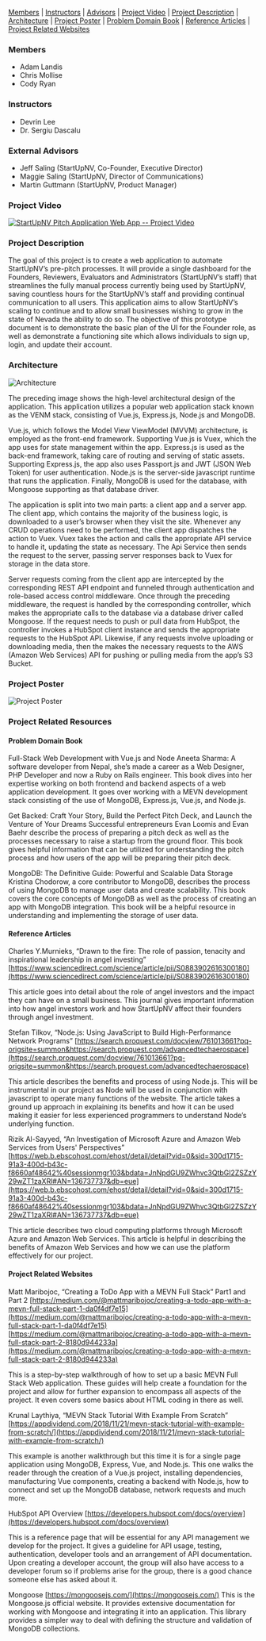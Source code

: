 [Members](#members) \| [Instructors](#instructors) \| [Advisors](#advisors) \| [Project Video](#video) \| [Project Description](#description) \| [Architecture](#architecture) \| [Project Poster](#poster) \| [Problem Domain Book](#problem-domain-book) \| [Reference Articles](#reference-articles) \| [Project Related Websites](#project-related-websites)

### Members<a name="members"></a>
- Adam Landis
- Chris Mollise
- Cody Ryan

### Instructors<a name="instructors"></a>
- Devrin Lee
- Dr. Sergiu Dascalu

### External Advisors<a name="advisors"></a>
- Jeff Saling (StartUpNV, Co-Founder, Executive Director)
- Maggie Saling (StartUpNV, Director of Communications)
- Martin Guttmann (StartUpNV, Product Manager)

### Project Video<a name="video"></a>
[![StartUpNV Pitch Application Web App -- Project Video](assets/img/spawa-yt-cover.png)](https://www.youtube.com/watch?v=cfIZ6ygl9U0 "StartUpNV Pitch Application Web App -- Project Video")

### Project Description<a name="description"></a>
The goal of this project is to create a web application to automate StartUpNV’s pre-pitch processes. It will provide a single dashboard for the Founders, Reviewers, Evaluators and Administrators (StartUpNV’s staff) that streamlines the fully manual process currently being used by StartUpNV, saving countless hours for the StartUpNV’s staff and providing continual communication to all users. This application aims to allow StartUpNV’s scaling to continue and to allow small businesses wishing to grow in the state of Nevada the ability to do so. The objective of this prototype document is to demonstrate the basic plan of the UI for the Founder role, as well as demonstrate a functioning site which allows individuals to sign up, login, and update their account.

### Architecture<a name="architecture"></a>
![Architecture](assets/img/architectural_design.png)

The preceding image shows the high-level architectural design of the application. This application utilizes a popular web application stack known as the VENM stack, consisting of Vue.js, Express.js, Node.js and MongoDB.

Vue.js, which follows the Model View ViewModel (MVVM) architecture, is employed as the front-end framework. Supporting Vue.js is Vuex, which the app uses for state management within the app. Express.js is used as the back-end framework, taking care of routing and serving of static assets. Supporting Express.js, the app also uses Passport.js and JWT (JSON Web Token) for user authentication. Node.js is the server-side javascript runtime that runs the application. Finally, MongoDB is used for the database, with Mongoose supporting as that database driver.

The application is split into two main parts: a client app and a server app. The client app, which contains the majority of the business logic, is downloaded to a user’s browser when they visit the site. Whenever any CRUD operations need to be performed, the client app dispatches the action to Vuex. Vuex takes the action and calls the appropriate API service to handle it, updating the state as necessary. The Api Service then sends the request to the server, passing server responses back to Vuex for storage in the data store.

Server requests coming from the client app are intercepted by the corresponding REST API endpoint and funneled through authentication and role-based access control middleware. Once through the preceding middleware, the request is handled by the corresponding controller, which makes the appropriate calls to the database via a database driver called Mongoose. If the request needs to push or pull data from HubSpot, the controller invokes a HubSpot client instance and sends the appropriate requests to the HubSpot API. Likewise, if any requests involve uploading or downloading media, then the makes the necessary requests to the AWS (Amazon Web Services) API for pushing or pulling media from the app’s S3 Bucket.

### Project Poster<a name="poster"></a>
![Project Poster](assets/img/poster.png)

### Project Related Resources
#### Problem Domain Book<a name="problem-domain-book"></a>
Full-Stack Web Development with Vue.js and Node
Aneeta Sharma: A software developer from Nepal, she’s made a career as a Web Designer, PHP Developer and now a Ruby on Rails engineer. This book dives into her expertise working on both frontend and backend aspects of a web application development. It goes over working with a MEVN development stack consisting of the use of MongoDB, Express.js, Vue.js, and Node.js.
 
Get Backed: Craft Your Story, Build the Perfect Pitch Deck, and Launch the Venture of Your Dreams
Successful entrepreneurs Evan Loomis and Evan Baehr describe the process of preparing a pitch deck as well as the processes necessary to raise a startup from the ground floor. This book gives helpful information that can be utilized for understanding the pitch process and how users of the app will be preparing their pitch deck.
 
MongoDB: The Definitive Guide: Powerful and Scalable Data Storage
Kristina Chodorow, a core contributor to MongoDB, describes the process of using MongoDB to manage user data and create scalability. This book covers the core concepts of MongoDB as well as the process of creating an app with MongoDB integration. This book will be a helpful resource in understanding and implementing the storage of user data.

#### Reference Articles<a name="reference-articles"></a>
Charles Y.Murnieks, “Drawn to the fire: The role of passion, tenacity and inspirational leadership in angel investing”
[https://www.sciencedirect.com/science/article/pii/S0883902616300180](https://www.sciencedirect.com/science/article/pii/S0883902616300180)
 
This article goes into detail about the role of angel investors and the impact they can have on a small business. This journal gives important information into how angel investors work and how StartUpNV affect their founders through angel investment.
 
Stefan Tilkov, “Node.js: Using JavaScript to Build High-Performance Network Programs”
[https://search.proquest.com/docview/761013661?pq-origsite=summon&https://search.proquest.com/advancedtechaerospace](https://search.proquest.com/docview/761013661?pq-origsite=summon&https://search.proquest.com/advancedtechaerospace)
 
This article describes the benefits and process of using Node.js. This will be instrumental in our project as Node will be used in conjunction with javascript to operate many functions of the website. The article takes a ground up approach in explaining its benefits and how it can be used making it easier for less experienced programmers to understand Node’s underlying function.
 
Rizik Al-Sayyed, “An Investigation of Microsoft Azure and Amazon Web Services from Users' Perspectives”
[https://web.b.ebscohost.com/ehost/detail/detail?vid=0&sid=300d1715-91a3-400d-b43c-f8660af48642%40sessionmgr103&bdata=JnNpdGU9ZWhvc3QtbGl2ZSZzY29wZT1zaXRl#AN=136737737&db=eue](https://web.b.ebscohost.com/ehost/detail/detail?vid=0&sid=300d1715-91a3-400d-b43c-f8660af48642%40sessionmgr103&bdata=JnNpdGU9ZWhvc3QtbGl2ZSZzY29wZT1zaXRl#AN=136737737&db=eue)
 
This article describes two cloud computing platforms through Microsoft Azure and Amazon Web Services. This article is helpful in describing the benefits of Amazon Web Services and how we can use the platform effectively for our project. 

#### Project Related Websites<a name="project-related-websites"></a>
Matt Maribojoc, “Creating a ToDo App with a MEVN Full Stack” Part1 and Part 2
[https://medium.com/@mattmaribojoc/creating-a-todo-app-with-a-mevn-full-stack-part-1-da0f4df7e15](https://medium.com/@mattmaribojoc/creating-a-todo-app-with-a-mevn-full-stack-part-1-da0f4df7e15)
[https://medium.com/@mattmaribojoc/creating-a-todo-app-with-a-mevn-full-stack-part-2-8180d944233a](https://medium.com/@mattmaribojoc/creating-a-todo-app-with-a-mevn-full-stack-part-2-8180d944233a)
 
This is a step-by-step walkthrough of how to set up a basic MEVN Full Stack Web application. These guides will help create a foundation for the project and allow for further expansion to encompass all aspects of the project. It even covers some basics about HTML coding in there as well.
 
Krunal Laythiya, “MEVN Stack Tutorial With Example From Scratch”
[https://appdividend.com/2018/11/21/mevn-stack-tutorial-with-example-from-scratch/](https://appdividend.com/2018/11/21/mevn-stack-tutorial-with-example-from-scratch/)
 
This example is another walkthrough but this time it is for a single page application using MongoDB, Express, Vue, and Node.js. This one walks the reader through the creation of a Vue.js project, installing dependencies, manufacturing Vue components, creating a backend with Node.js, how to connect and set up the MongoDB database, network requests and much more.
 
HubSpot API Overview
[https://developers.hubspot.com/docs/overview](https://developers.hubspot.com/docs/overview)
 
This is a reference page that will be essential for any API management we develop for the project. It gives a guideline for API usage, testing, authentication, developer tools and an arrangement of API documentation. Upon creating a developer account, the group will also have access to a developer forum so if problems arise for the group, there is a good chance someone else has asked about it. 
 
Mongoose
[https://mongoosejs.com/](https://mongoosejs.com/)
This is the Mongoose.js official website. It provides extensive documentation for working with Mongoose and integrating it into an application. This library provides a simpler way to deal with defining the structure and validation of MongoDB collections.

